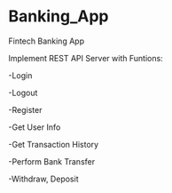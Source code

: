 # Banking_App
Fintech Banking App

Implement REST API Server with Funtions:

-Login

-Logout

-Register

-Get User Info

-Get Transaction History

-Perform Bank Transfer

-Withdraw, Deposit
